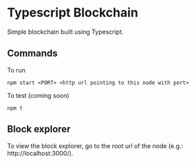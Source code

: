 # Typescript Blockchain

Simple blockchain built using Typescript.

## Commands

To run

`npm start <PORT> <http url pointing to this node with port>`

To test (coming soon)

`npm t`

## Block explorer

To view the block explorer, go to the root url of the node (e.g.: http://localhost:3000/).
